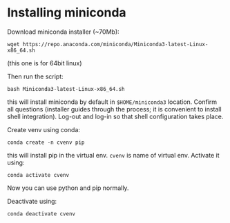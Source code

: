 # Installing miniconda

Download miniconda installer (~70Mb):

```
wget https://repo.anaconda.com/miniconda/Miniconda3-latest-Linux-x86_64.sh
```

(this one is for 64bit linux)


Then run the script:

```
bash Miniconda3-latest-Linux-x86_64.sh
```

this will install miniconda by default in `$HOME/miniconda3` location. Confirm
all questions (installer guides through the process; it is convenient to install
shell integration). Log-out and log-in so that shell configuration takes place.

Create venv using conda:
```
conda create -n cvenv pip
```

this will install pip in the virtual env. `cvenv` is name of virtual env.
Activate it using:

```
conda activate cvenv
```

Now you can use python and pip normally.

Deactivate using:

```
conda deactivate cvenv
```
